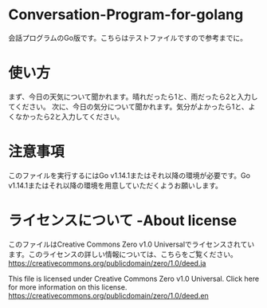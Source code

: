 # Conversation-Program-for-golang
会話プログラムのGo版です。こちらはテストファイルですので参考までに。

# 使い方
まず、今日の天気について聞かれます。晴れだったら1と、雨だったら2と入力してください。
次に、今日の気分について聞かれます。気分がよかったら1と、よくなかったら2と入力してください。

# 注意事項
このファイルを実行するにはGo v1.14.1またはそれ以降の環境が必要です。Go v1.14.1またはそれ以降の環境を用意していただくようお願いします。

# ライセンスについて -About license
このファイルはCreative Commons Zero v1.0 Universalでライセンスされています。このライセンスの詳しい情報については、こちらをご覧ください。
https://creativecommons.org/publicdomain/zero/1.0/deed.ja

This file is licensed under Creative Commons Zero v1.0 Universal. Click here for more information on this license.
https://creativecommons.org/publicdomain/zero/1.0/deed.en
